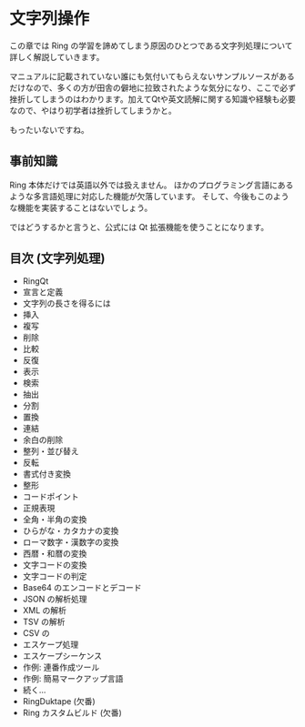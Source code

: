 # 文字列操作

この章では Ring の学習を諦めてしまう原因のひとつである文字列処理について詳しく解説していきます。

マニュアルに記載されていない誰にも気付いてもらえないサンプルソースがあるだけなので、多くの方が田舎の僻地に拉致されたような気分になり、ここで必ず挫折してしまうのはわかります。加えてQtや英文読解に関する知識や経験も必要なので、やはり初学者は挫折してしまうかと。

もったいないですね。

## 事前知識

Ring 本体だけでは英語以外では扱えません。
ほかのプログラミング言語にあるような多言語処理に対応した機能が欠落しています。
そして、今後もこのような機能を実装することはないでしょう。

ではどうするかと言うと、公式には Qt 拡張機能を使うことになります。

## 目次 (文字列処理)

* RingQt
 * 宣言と定義 
 * 文字列の長さを得るには
 * 挿入
 * 複写
 * 削除
 * 比較
 * 反復
 * 表示
 * 検索
 * 抽出
 * 分割
 * 置換
 * 連結
 * 余白の削除
 * 整列・並び替え
 * 反転
 * 書式付き変換
 * 整形
 * コードポイント
 * 正規表現
 * 全角・半角の変換
 * ひらがな・カタカナの変換
 * ローマ数字・漢数字の変換
 * 西暦・和暦の変換
 * 文字コードの変換
 * 文字コードの判定
 * Base64 のエンコードとデコード
 * JSON の解析処理
 * XML の解析
 * TSV の解析
 * CSV の
 * エスケープ処理
 * エスケープシーケンス
 * 作例: 連番作成ツール
 * 作例: 簡易マークアップ言語
 * 続く...
* RingDuktape (欠番)
* Ring カスタムビルド (欠番)
